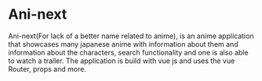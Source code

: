 # Ani-next
Ani-next(For lack of a better name related to anime), is an anime application that showcases many japanese anime with information about them and information about the characters, search functionality and one is also able to watch a trailer. The application is build with vue js and uses the vue Router, props and more. 
